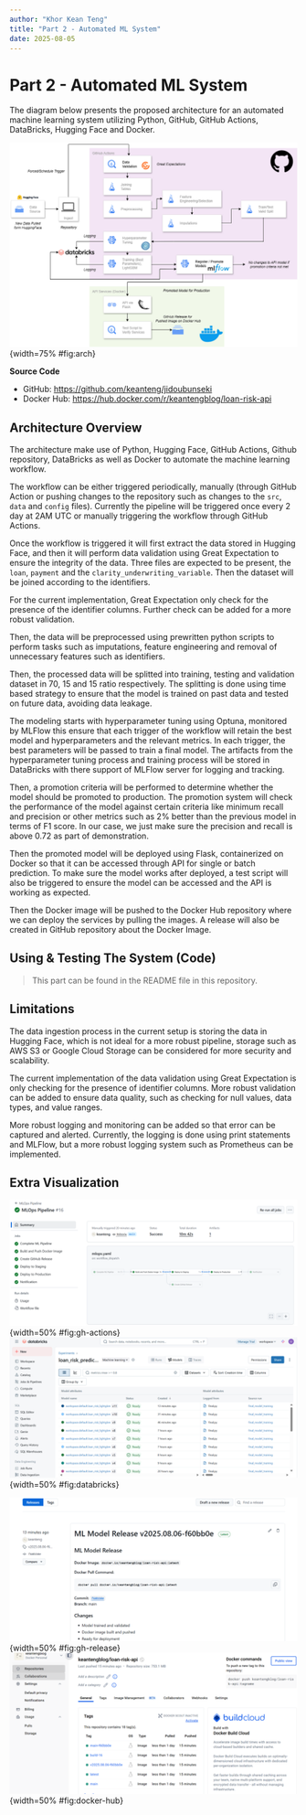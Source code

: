 ```yaml
---
author: "Khor Kean Teng"
title: "Part 2 - Automated ML System"
date: 2025-08-05
---
```


# Part 2 - Automated ML System

The diagram below presents the proposed architecture for an automated machine learning system utilizing Python, GitHub, GitHub Actions, DataBricks, Hugging Face and Docker.

![Architecture Overview](image-1.png){width=75% #fig:arch}

**Source Code**

- GitHub: https://github.com/keanteng/jidoubunseki
- Docker Hub: https://hub.docker.com/r/keantengblog/loan-risk-api

## Architecture Overview

The architecture make use of Python, Hugging Face, GitHub Actions, Github repository, DataBricks as well as Docker to automate the machine learning workflow.

The workflow can be either triggered periodically, manually (through GitHub Action or pushing changes to the repository such as changes to the `src`, `data` and `config` files). Currently the pipeline will be triggered once every 2 day at 2AM UTC or manually triggering the workflow through GitHub Actions.

Once the workflow is triggered it will first extract the data stored in Hugging Face, and then it will perform data validation using Great Expectation to ensure the integrity of the data. Three files are expected to be present, the `loan`, `payment` and the `clarity_underwriting_variable`. Then the dataset will be joined according to the identifiers.

For the current implementation, Great Expectation only check for the presence of the identifier columns. Further check can be added for a more robust validation.

Then, the data will be preprocessed using prewritten python scripts to perform tasks such as imputations, feature engineering and removal of unnecessary features such as identifiers. 

Then, the processed data will be splitted into training, testing and validation dataset in 70, 15 and 15 ratio respectively. The splitting is done using time based strategy to ensure that the model is trained on past data and tested on future data, avoiding data leakage. 

The modeling starts with hyperparameter tuning using Optuna, monitored by MLFlow this ensure that each trigger of the workflow will retain the best model and hyperparameters and the relevant metrics. In each trigger, the best parameters will be passed to train a final model. The artifacts from the hyperparameter tuning process and training process will be stored in DataBricks with there support of MLFlow server for logging and tracking.

Then, a promotion criteria will be performed to determine whether the model should be promoted to production. The promotion system will check the performance of the model against certain criteria like minimum recall and precision or other metrics such as 2% better than the previous model in terms of F1 score. In our case, we just make sure the precision and recall is above 0.72 as part of demonstration.

Then the promoted model will be deployed using Flask, containerized on Docker so that it can be accessed through API for single or batch prediction. To make sure the model works after deployed, a test script will also be triggered to ensure the model can be accessed
and the API is working as expected.

Then the Docker image will be pushed to the Docker Hub repository where we can deploy the services by pulling the images. A release will also be created in GitHub repository about the Docker Image.

## Using & Testing The System (Code)

> This part can be found in the README file in this repository.

## Limitations

The data ingestion process in the current setup is storing the data in Hugging Face, which is not ideal for a more robust pipeline, storage such as AWS S3 or Google Cloud Storage can be considered for more security and scalability.

The current implementation of the data validation using Great Expectation is only checking for the presence of identifier columns. More robust validation can be added to ensure data quality, such as checking for null values, data types, and value ranges.

More robust logging and monitoring can be added so that error can be captured and alerted. Currently, the logging is done using print statements and MLFlow, but a more robust logging system such as Prometheus can be implemented.

## Extra Visualization

![GitHub Actions](image-2.png){width=50% #fig:gh-actions}
![DataBricks Workspace](image-3.png){width=50% #fig:databricks}

![GitHub Release](image-4.png){width=50% #fig:gh-release}
![Docker Hub](image-5.png){width=50% #fig:docker-hub}

